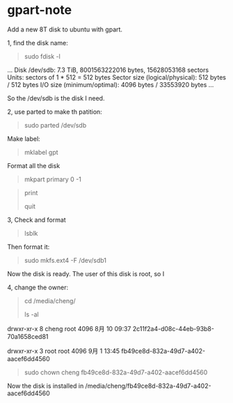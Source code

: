 # gpart-note
Add a new 8T disk to ubuntu with gpart.

1, find the disk name:

>sudo fdisk -l

...
Disk /dev/sdb: 7.3 TiB, 8001563222016 bytes, 15628053168 sectors
Units: sectors of 1 * 512 = 512 bytes
Sector size (logical/physical): 512 bytes / 512 bytes
I/O size (minimum/optimal): 4096 bytes / 33553920 bytes
...

So the /dev/sdb is the disk I need.

2, use parted to make th patition:

>sudo parted /dev/sdb

Make label:

>mklabel gpt

Format all the disk

>mkpart primary 0 -1

>print
>
>quit

3, Check and format

>lsblk 

Then format it:

>sudo mkfs.ext4 -F /dev/sdb1

Now the disk is ready. The user of this disk is root, so I

4, change the owner:

>cd /media/cheng/
>
>ls -al

drwxr-xr-x  8 cheng root 4096 8月  10 09:37 2c11f2a4-d08c-44eb-93b8-70a1658ced81

drwxr-xr-x  3 root  root 4096 9月   1 13:45 fb49ce8d-832a-49d7-a402-aacef6dd4560

>sudo chown cheng fb49ce8d-832a-49d7-a402-aacef6dd4560

Now the disk is installed in /media/cheng/fb49ce8d-832a-49d7-a402-aacef6dd4560

